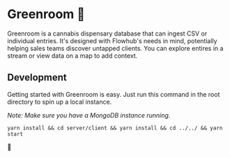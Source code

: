 # Greenroom :maple_leaf:

Greenroom is a cannabis dispensary database that can ingest CSV or individual entries. It's designed with Flowhub's needs in mind, potentially helping sales teams discover untapped clients. You can explore entires in a stream or view data on a map to add context.

## Development

Getting started with Greenroom is easy. Just run this command in the root directory to spin up a local instance.

_Note: Make sure you have a MongoDB instance running._

```
yarn install && cd server/client && yarn install && cd ../../ && yarn start
```

:green_heart:
